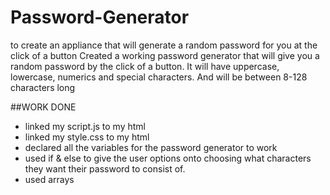 # Password-Generator
to create an appliance that will generate a random password for you at the click of a button
Created a working password generator that will give you a random password by the click of a button. It will have uppercase, lowercase, numerics and special characters. And will be between 8-128 characters long

##WORK DONE
- linked my script.js to my html
- linked my style.css to my html
- declared all the variables for the password generator to work
- used if & else to give the user options onto choosing what characters they want their password to consist of.
- used arrays 
